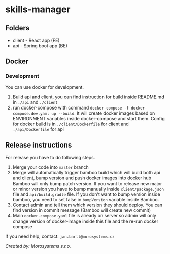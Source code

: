 # skills-manager

## Folders

- client - React app (FE)
- api - Spring boot app (BE)

## Docker
### Development
You can use docker for development.

1. Build api and client, you can find instruction for build inside README.md in `./api` and `./client`
2. run docker-compose with command `docker-compose -f docker-compose.dev.yaml up --build`.
It will create docker images based on ENVIRONMENT variables inside docker-compose and start them.
Config for docker build is in `./client/Dockerfile` for client and `./api/Dockerfile` for api

## Release instructions
For release you have to do following steps.

1. Merge your code into `master` branch
2. Merge will automatically trigger bamboo build which will build both api and client, bump version and push docker images into docker hub
Bamboo will only bump patch version. If you want to release new major or minor version you have to bump manually inside `client/package.json` file and `api/build.gradle` file.
If you don't want to bump version inside bamboo, you need to set false in `bumpVersion` variable inside Bamboo.
3. Contact admin and tell them which version they should deploy. You can find version in commit message (Bamboo will create new commit)
4. Main `docker-compose.yaml` file is already on server so admin will only change version of docker-image inside this file and the re-run docker compose

If you need help, contact: `jan.bartl@morosystems.cz`

*Created by: Morosystems s.r.o.*
